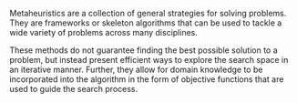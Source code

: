 


Metaheuristics are a collection of general strategies for solving problems. They are frameworks or skeleton algorithms that can be used to tackle a wide variety of problems across many disciplines. 

These methods do not guarantee finding the best possible solution to a problem, but instead present efficient ways to explore the search space in an iterative manner. Further, they allow for domain knowledge to be incorporated into the algorithm in the form of objective functions that are used to guide the search process.


